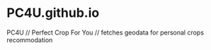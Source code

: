 PC4U.github.io
===================

PC4U // Perfect Crop For You // fetches geodata for personal crops recommodation
